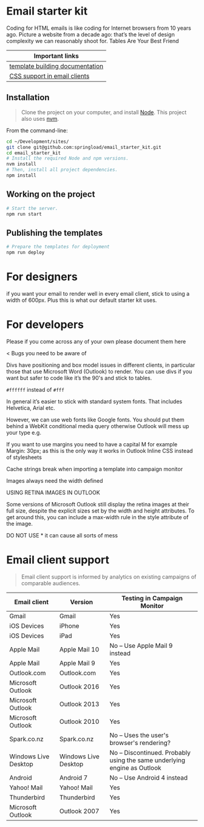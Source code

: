 # Email starter kit 

Coding for HTML emails is like coding for Internet browsers from 10 years ago. 
Picture a website from a decade ago: that’s the level of design complexity we can reasonably shoot for.
Tables Are Your Best Friend


|Important links|
|---------------|
|[template building documentation](https://www.campaignmonitor.com/create/)|
|[CSS support in email clients](https://www.campaignmonitor.com/css/)|

## Installation

> Clone the project on your computer, and install [Node](https://nodejs.org). This project also uses [nvm](https://github.com/creationix/nvm).

From the command-line:

```sh
cd ~/Development/sites/
git clone git@github.com:springload/email_starter_kit.git
cd email_starter_kit
# Install the required Node and npm versions.
nvm install
# Then, install all project dependencies.
npm install
```

## Working on the project

```sh
# Start the server.
npm run start
```

## Publishing the templates

```sh
# Prepare the templates for deployment
npm run deploy
```

# For designers

if you want your email to render well in every email client, stick to using a width of 600px. Plus this is what our default starter kit uses.

# For developers

Please if you come across any of your own please document them here 

< Bugs you need to be aware of

Divs have positioning and box model issues in different clients, in particular those that use Microsoft Word (Outlook) to render. You can use divs if you want but safer to code like it’s the 90's and stick to tables.

`#ffffff` instead of `#fff`

In general it’s easier to stick with standard system fonts. That includes Helvetica, Arial etc.

However, we can use web fonts like Google fonts. You should put them behind a WebKit conditional media query otherwise Outlook will mess up your type e.g.

If you want to use margins you need to have a capital M for example Margin: 30px; as this is the only way it works in Outlook
Inline CSS instead of stylesheets

Cache strings break when importing a template into campaign monitor

Images always need the width defined 

USING RETINA IMAGES IN OUTLOOK

Some versions of Microsoft Outlook still display the retina images at their full size, despite the explicit sizes set by the width and height attributes. To get around this, you can include a max-width rule in the style attribute of the image.

DO NOT USE * it can cause all sorts of mess

# Email client support

> Email client support is informed by analytics on existing campaigns of comparable audiences.

| Email client | Version | Testing in Campaign Monitor |
|---------|-----------|---------|
| Gmail | Gmail | Yes |
| iOS Devices | iPhone | Yes |
| iOS Devices | iPad | Yes |
| Apple Mail | Apple Mail 10 | No – Use Apple Mail 9 instead |
| Apple Mail | Apple Mail 9 | Yes |
| Outlook.com | Outlook.com | Yes |
| Microsoft Outlook | Outlook 2016 | Yes |
| Microsoft Outlook | Outlook 2013 | Yes |
| Microsoft Outlook | Outlook 2010 | Yes |
| Spark.co.nz | Spark.co.nz | No – Uses the user's browser's rendering? |
| Windows Live Desktop | Windows Live Desktop | No – Discontinued. Probably using the same underlying engine as Outlook |
| Android | Android 7 | No – Use Android 4 instead |
| Yahoo! Mail | Yahoo! Mail | Yes |
| Thunderbird | Thunderbird | Yes |
| Microsoft Outlook | Outlook 2007 | Yes |
